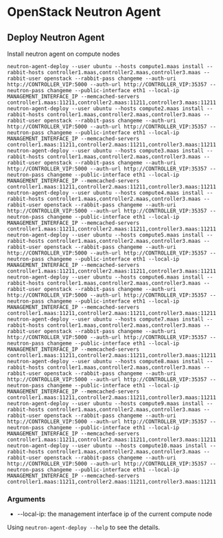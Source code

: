 # OpenStack Neutron Agent

## Deploy Neutron Agent

Install neutron agent on compute nodes

    neutron-agent-deploy --user ubuntu --hosts compute1.maas install --rabbit-hosts controller1.maas,controller2.maas,controller3.maas --rabbit-user openstack --rabbit-pass changeme --auth-uri http://CONTROLLER_VIP:5000 --auth-url http://CONTROLLER_VIP:35357 --neutron-pass changeme --public-interface eth1 --local-ip MANAGEMENT_INTERFACE_IP --memcached-servers controller1.maas:11211,controller2.maas:11211,controller3.maas:11211
    neutron-agent-deploy --user ubuntu --hosts compute2.maas install --rabbit-hosts controller1.maas,controller2.maas,controller3.maas --rabbit-user openstack --rabbit-pass changeme --auth-uri http://CONTROLLER_VIP:5000 --auth-url http://CONTROLLER_VIP:35357 --neutron-pass changeme --public-interface eth1 --local-ip MANAGEMENT_INTERFACE_IP --memcached-servers controller1.maas:11211,controller2.maas:11211,controller3.maas:11211
    neutron-agent-deploy --user ubuntu --hosts compute3.maas install --rabbit-hosts controller1.maas,controller2.maas,controller3.maas --rabbit-user openstack --rabbit-pass changeme --auth-uri http://CONTROLLER_VIP:5000 --auth-url http://CONTROLLER_VIP:35357 --neutron-pass changeme --public-interface eth1 --local-ip MANAGEMENT_INTERFACE_IP --memcached-servers controller1.maas:11211,controller2.maas:11211,controller3.maas:11211
    neutron-agent-deploy --user ubuntu --hosts compute4.maas install --rabbit-hosts controller1.maas,controller2.maas,controller3.maas --rabbit-user openstack --rabbit-pass changeme --auth-uri http://CONTROLLER_VIP:5000 --auth-url http://CONTROLLER_VIP:35357 --neutron-pass changeme --public-interface eth1 --local-ip MANAGEMENT_INTERFACE_IP --memcached-servers controller1.maas:11211,controller2.maas:11211,controller3.maas:11211
    neutron-agent-deploy --user ubuntu --hosts compute5.maas install --rabbit-hosts controller1.maas,controller2.maas,controller3.maas --rabbit-user openstack --rabbit-pass changeme --auth-uri http://CONTROLLER_VIP:5000 --auth-url http://CONTROLLER_VIP:35357 --neutron-pass changeme --public-interface eth1 --local-ip MANAGEMENT_INTERFACE_IP --memcached-servers controller1.maas:11211,controller2.maas:11211,controller3.maas:11211
    neutron-agent-deploy --user ubuntu --hosts compute6.maas install --rabbit-hosts controller1.maas,controller2.maas,controller3.maas --rabbit-user openstack --rabbit-pass changeme --auth-uri http://CONTROLLER_VIP:5000 --auth-url http://CONTROLLER_VIP:35357 --neutron-pass changeme --public-interface eth1 --local-ip MANAGEMENT_INTERFACE_IP --memcached-servers controller1.maas:11211,controller2.maas:11211,controller3.maas:11211
    neutron-agent-deploy --user ubuntu --hosts compute7.maas install --rabbit-hosts controller1.maas,controller2.maas,controller3.maas --rabbit-user openstack --rabbit-pass changeme --auth-uri http://CONTROLLER_VIP:5000 --auth-url http://CONTROLLER_VIP:35357 --neutron-pass changeme --public-interface eth1 --local-ip MANAGEMENT_INTERFACE_IP --memcached-servers controller1.maas:11211,controller2.maas:11211,controller3.maas:11211
    neutron-agent-deploy --user ubuntu --hosts compute8.maas install --rabbit-hosts controller1.maas,controller2.maas,controller3.maas --rabbit-user openstack --rabbit-pass changeme --auth-uri http://CONTROLLER_VIP:5000 --auth-url http://CONTROLLER_VIP:35357 --neutron-pass changeme --public-interface eth1 --local-ip MANAGEMENT_INTERFACE_IP --memcached-servers controller1.maas:11211,controller2.maas:11211,controller3.maas:11211
    neutron-agent-deploy --user ubuntu --hosts compute9.maas install --rabbit-hosts controller1.maas,controller2.maas,controller3.maas --rabbit-user openstack --rabbit-pass changeme --auth-uri http://CONTROLLER_VIP:5000 --auth-url http://CONTROLLER_VIP:35357 --neutron-pass changeme --public-interface eth1 --local-ip MANAGEMENT_INTERFACE_IP --memcached-servers controller1.maas:11211,controller2.maas:11211,controller3.maas:11211
    neutron-agent-deploy --user ubuntu --hosts compute10.maas install --rabbit-hosts controller1.maas,controller2.maas,controller3.maas --rabbit-user openstack --rabbit-pass changeme --auth-uri http://CONTROLLER_VIP:5000 --auth-url http://CONTROLLER_VIP:35357 --neutron-pass changeme --public-interface eth1 --local-ip MANAGEMENT_INTERFACE_IP --memcached-servers controller1.maas:11211,controller2.maas:11211,controller3.maas:11211

### Arguments

* --local-ip: the management interface ip of the current compute node

Using `neutron-agent-deploy --help` to see the details.